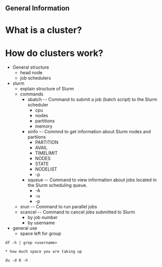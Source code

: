 ## General Information
# What is a cluster?
# How do clusters work?
* General structure
    * head node
    * job schedulers
* slurm
    * explain structure of Slurm
    * commands
        * sbatch -- Command to submit a job (batch script) to the Slurm scheduler
            * cpu
            * nodes
            * partitions
            * memory
        * sinfo -- Commnd to get information about Slurm nodes and partiions
            * PARTITION
            * AVAIL
            * TIMELIMIT
            * NODES
            * STATE
            * NODELIST
            * -p
        * squeue -- Command to view information about jobs located in the Slurm scheduling queue.
            * -A
            * -u
            * -p
    * srun -- Command to run parallel jobs
    * scancel -- Command to cancel jobs submitted to Slurm
        * by job number
        * by username
* general use
    * space left for group
```
df -h | grep <username>
```
    * how much space you are taking up
```
du -d 0 -h
``` 

